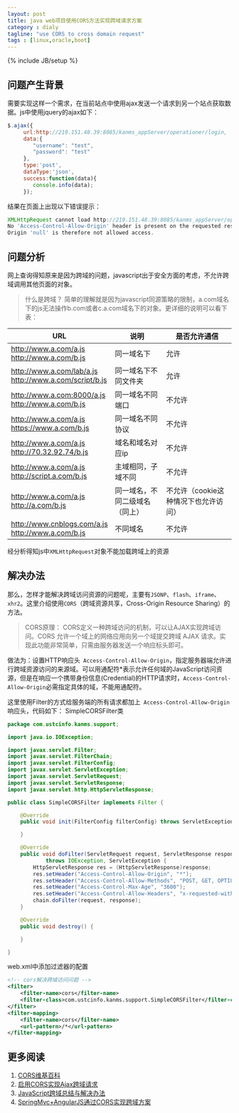 ```yaml
---
layout: post
title: java web项目使用CORS方法实现跨域请求方案
category : dialy
tagline: "use CORS to cross domain request"
tags : [linux,oracle,boot]
---
```

{% include JB/setup %}

## 问题产生背景

需要实现这样一个需求，在当前站点中使用ajax发送一个请求到另一个站点获取数据。js中使用jquery的ajax如下：

```javascript
$.ajax({
     url:http://219.151.48.39:8085/kanms_appServer/operationer/login,
     data:{
     	"username": "test",
		"password": "test" 
     },
     type:'post',
     dataType:'json',
     success:function(data){
     	console.info(data);          	 
     });
```

结果在页面上出现以下错误提示：


```javascript
XMLHttpRequest cannot load http://219.151.48.39:8085/kanms_appServer/operationer/login. 
No 'Access-Control-Allow-Origin' header is present on the requested resource. 
Origin 'null' is therefore not allowed access.
```

## 问题分析
网上查询得知原来是因为跨域的问题，javascript出于安全方面的考虑，不允许跨域调用其他页面的对象。

> 什么是跨域？
> 简单的理解就是因为javascript同源策略的限制，a.com域名下的js无法操作b.com或者c.a.com域名下的对象。更详细的说明可以看下表：


|URL|说明 |是否允许通信
|------|------|-------
|http://www.a.com/a.js <br> http://www.a.com/b.js| 同一域名下| 允许
|http://www.a.com/lab/a.js <br> http://www.a.com/script/b.js| 同一域名下不同文件夹 | 允许
|http://www.a.com:8000/a.js <br> http://www.a.com/b.js | 同一域名不同端口| 不允许
|http://www.a.com/a.js <br> https://www.a.com/b.js | 同一域名不同协议 | 不允许
|http://www.a.com/a.js <br> http://70.32.92.74/b.js | 域名和域名对应ip | 不允许
|http://www.a.com/a.js <br> http://script.a.com/b.js | 主域相同，子域不同| 不允许
|http://www.a.com/a.js <br> http://a.com/b.js | 同一域名，不同二级域名（同上）| 不允许（cookie这种情况下也允许访问）
|http://www.cnblogs.com/a.js <br> http://www.a.com/b.js | 不同域名| 不允许

经分析得知js中`XMLHttpRequest`对象不能加载跨域上的资源

## 解决办法

那么，怎样才能解决跨域访问资源的问题呢，主要有`JSONP`、`flash`、`iframe`、`xhr2`。这里介绍使用`CORS`（跨域资源共享，Cross-Origin Resource Sharing）的方法。

> CORS原理：
> CORS定义一种跨域访问的机制，可以让AJAX实现跨域访问。CORS 允许一个域上的网络应用向另一个域提交跨域 AJAX 请求。实现此功能非常简单，只需由服务器发送一个响应标头即可。

做法为：设置HTTP响应头` Access-Control-Allow-Origin`，指定服务器端允许进行跨域资源访问的来源域。可以用通配符*表示允许任何域的JavaScript访问资源，但是在响应一个携带身份信息(Credential)的HTTP请求时，`Access-Control-Allow-Origin`必需指定具体的域，不能用通配符。 

这里使用Filter的方式给服务端的所有请求都加上` Access-Control-Allow-Origin`响应头，代码如下：
SimpleCORSFilter类

```java
package com.ustcinfo.kanms.support;

import java.io.IOException;

import javax.servlet.Filter;
import javax.servlet.FilterChain;
import javax.servlet.FilterConfig;
import javax.servlet.ServletException;
import javax.servlet.ServletRequest;
import javax.servlet.ServletResponse;
import javax.servlet.http.HttpServletResponse;

public class SimpleCORSFilter implements Filter {

	@Override
	public void init(FilterConfig filterConfig) throws ServletException {

	}

	@Override
	public void doFilter(ServletRequest request, ServletResponse response, FilterChain chain)
			throws IOException, ServletException {
		HttpServletResponse res = (HttpServletResponse)response;
		res.setHeader("Access-Control-Allow-Origin", "*");
		res.setHeader("Access-Control-Allow-Methods", "POST, GET, OPTIONS, DELETE");
		res.setHeader("Access-Control-Max-Age", "3600");
		res.setHeader("Access-Control-Allow-Headers", "x-requested-with");
		chain.doFilter(request, response);
	}

	@Override
	public void destroy() {

	}

}

```

web.xml中添加过滤器的配置

```xml
<!-- cors解决跨域访问问题 -->
<filter>
	<filter-name>cors</filter-name>
	<filter-class>com.ustcinfo.kanms.support.SimpleCORSFilter</filter-class>
</filter>
<filter-mapping>
	<filter-name>cors</filter-name>
	<url-pattern>/*</url-pattern>
</filter-mapping>
```


## 更多阅读
1. [CORS维基百科](https://zh.wikipedia.org/wiki/%E8%B7%A8%E4%BE%86%E6%BA%90%E8%B3%87%E6%BA%90%E5%85%B1%E4%BA%AB)
2. [启用CORS实现Ajax跨域请求](http://www.web-fish.com/program/php/794.html)
3. [JavaScript跨域总结与解决办法](http://www.cnblogs.com/rainman/archive/2011/02/20/1959325.html)
4. [SpringMvc+AngularJS通过CORS实现跨域方案](http://www.tuicool.com/articles/umymmqY)